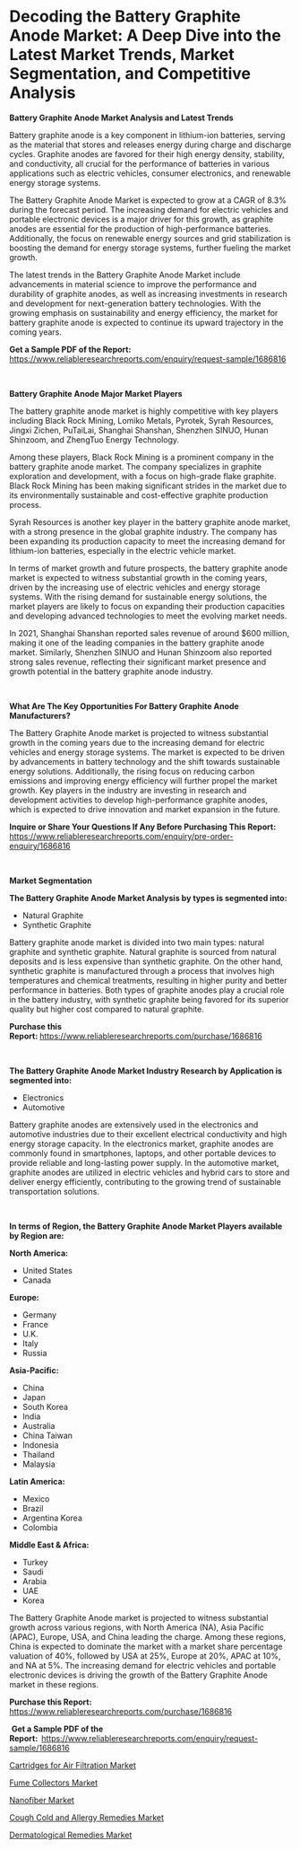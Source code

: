 <p><h1>Decoding the Battery Graphite Anode Market: A Deep Dive into the Latest Market Trends, Market Segmentation, and Competitive Analysis</h1></p><p><strong>Battery Graphite Anode Market Analysis and Latest Trends</strong></p>
<p><p>Battery graphite anode is a key component in lithium-ion batteries, serving as the material that stores and releases energy during charge and discharge cycles. Graphite anodes are favored for their high energy density, stability, and conductivity, all crucial for the performance of batteries in various applications such as electric vehicles, consumer electronics, and renewable energy storage systems.</p><p>The Battery Graphite Anode Market is expected to grow at a CAGR of 8.3% during the forecast period. The increasing demand for electric vehicles and portable electronic devices is a major driver for this growth, as graphite anodes are essential for the production of high-performance batteries. Additionally, the focus on renewable energy sources and grid stabilization is boosting the demand for energy storage systems, further fueling the market growth.</p><p>The latest trends in the Battery Graphite Anode Market include advancements in material science to improve the performance and durability of graphite anodes, as well as increasing investments in research and development for next-generation battery technologies. With the growing emphasis on sustainability and energy efficiency, the market for battery graphite anode is expected to continue its upward trajectory in the coming years.</p></p>
<p><strong>Get a Sample PDF of the Report:&nbsp;</strong> <a href="https://www.reliableresearchreports.com/enquiry/request-sample/1686816">https://www.reliableresearchreports.com/enquiry/request-sample/1686816</a></p>
<p>&nbsp;</p>
<p><strong>Battery Graphite Anode Major Market Players</strong></p>
<p><p>The battery graphite anode market is highly competitive with key players including Black Rock Mining, Lomiko Metals, Pyrotek, Syrah Resources, Jingxi Zichen, PuTaiLai, Shanghai Shanshan, Shenzhen SINUO, Hunan Shinzoom, and ZhengTuo Energy Technology.</p><p>Among these players, Black Rock Mining is a prominent company in the battery graphite anode market. The company specializes in graphite exploration and development, with a focus on high-grade flake graphite. Black Rock Mining has been making significant strides in the market due to its environmentally sustainable and cost-effective graphite production process.</p><p>Syrah Resources is another key player in the battery graphite anode market, with a strong presence in the global graphite industry. The company has been expanding its production capacity to meet the increasing demand for lithium-ion batteries, especially in the electric vehicle market.</p><p>In terms of market growth and future prospects, the battery graphite anode market is expected to witness substantial growth in the coming years, driven by the increasing use of electric vehicles and energy storage systems. With the rising demand for sustainable energy solutions, the market players are likely to focus on expanding their production capacities and developing advanced technologies to meet the evolving market needs.</p><p>In 2021, Shanghai Shanshan reported sales revenue of around $600 million, making it one of the leading companies in the battery graphite anode market. Similarly, Shenzhen SINUO and Hunan Shinzoom also reported strong sales revenue, reflecting their significant market presence and growth potential in the battery graphite anode industry.</p></p>
<p>&nbsp;</p>
<p><strong>What Are The Key Opportunities For Battery Graphite Anode Manufacturers?</strong></p>
<p><p>The Battery Graphite Anode market is projected to witness substantial growth in the coming years due to the increasing demand for electric vehicles and energy storage systems. The market is expected to be driven by advancements in battery technology and the shift towards sustainable energy solutions. Additionally, the rising focus on reducing carbon emissions and improving energy efficiency will further propel the market growth. Key players in the industry are investing in research and development activities to develop high-performance graphite anodes, which is expected to drive innovation and market expansion in the future.</p></p>
<p><strong>Inquire or Share Your Questions If Any Before Purchasing This Report:</strong> <a href="https://www.reliableresearchreports.com/enquiry/pre-order-enquiry/1686816">https://www.reliableresearchreports.com/enquiry/pre-order-enquiry/1686816</a></p>
<p>&nbsp;</p>
<p><strong>Market Segmentation</strong></p>
<p><strong>The Battery Graphite Anode Market Analysis by types is segmented into:</strong></p>
<p><ul><li>Natural Graphite</li><li>Synthetic Graphite</li></ul></p>
<p><p>Battery graphite anode market is divided into two main types: natural graphite and synthetic graphite. Natural graphite is sourced from natural deposits and is less expensive than synthetic graphite. On the other hand, synthetic graphite is manufactured through a process that involves high temperatures and chemical treatments, resulting in higher purity and better performance in batteries. Both types of graphite anodes play a crucial role in the battery industry, with synthetic graphite being favored for its superior quality but higher cost compared to natural graphite.</p></p>
<p><strong>Purchase this Report:&nbsp;</strong><a href="https://www.reliableresearchreports.com/purchase/1686816">https://www.reliableresearchreports.com/purchase/1686816</a></p>
<p>&nbsp;</p>
<p><strong>The Battery Graphite Anode Market Industry Research by Application is segmented into:</strong></p>
<p><ul><li>Electronics</li><li>Automotive</li></ul></p>
<p><p>Battery graphite anodes are extensively used in the electronics and automotive industries due to their excellent electrical conductivity and high energy storage capacity. In the electronics market, graphite anodes are commonly found in smartphones, laptops, and other portable devices to provide reliable and long-lasting power supply. In the automotive market, graphite anodes are utilized in electric vehicles and hybrid cars to store and deliver energy efficiently, contributing to the growing trend of sustainable transportation solutions.</p></p>
<p>&nbsp;</p>
<p><strong>In terms of Region, the Battery Graphite Anode Market Players available by Region are:</strong></p>
<p>
    <p> <strong> North America: </strong>
        <ul>
            <li>United States</li>
            <li>Canada</li>
        </ul>
        </p> 
    <p> <strong> Europe: </strong>
        <ul>
            <li>Germany</li>
            <li>France</li>
            <li>U.K.</li>
            <li>Italy</li>
            <li>Russia</li>
        </ul>
        </p> 
    <p> <strong> Asia-Pacific: </strong>
        <ul>
            <li>China</li>
            <li>Japan</li>
            <li>South Korea</li>
            <li>India</li>
            <li>Australia</li>
            <li>China Taiwan</li>
            <li>Indonesia</li>
            <li>Thailand</li>
            <li>Malaysia</li>
        </ul>
        </p> 
    <p> <strong> Latin America: </strong>
        <ul>
            <li>Mexico</li>
            <li>Brazil</li>
            <li>Argentina Korea</li>
            <li>Colombia</li>
        </ul>
        </p> 
    <p> <strong> Middle East & Africa: </strong>
        <ul>
            <li>Turkey</li>
            <li>Saudi</li>
            <li>Arabia</li>
            <li>UAE</li>
            <li>Korea</li>
        </ul>
    </p>
    </p>
<p><p>The Battery Graphite Anode market is projected to witness substantial growth across various regions, with North America (NA), Asia Pacific (APAC), Europe, USA, and China leading the charge. Among these regions, China is expected to dominate the market with a market share percentage valuation of 40%, followed by USA at 25%, Europe at 20%, APAC at 10%, and NA at 5%. The increasing demand for electric vehicles and portable electronic devices is driving the growth of the Battery Graphite Anode market in these regions.</p></p>
<p><strong>Purchase this Report: </strong><a href="https://www.reliableresearchreports.com/purchase/1686816">https://www.reliableresearchreports.com/purchase/1686816</a></p>
<p>&nbsp;<strong>Get a Sample PDF of the Report:&nbsp;&nbsp;</strong><a href="https://www.reliableresearchreports.com/enquiry/request-sample/1686816">https://www.reliableresearchreports.com/enquiry/request-sample/1686816</a></p>
<p><strong></strong></p>
<p><p><a href="https://github.com/ChiragRp1/Market-Research-Report-List-3/blob/main/cartridges-for-air-filtration-market.md">Cartridges for Air Filtration Market</a></p><p><a href="https://github.com/abdelrhmankishk22/Market-Research-Report-List-3/blob/main/fume-collectors-market.md">Fume Collectors Market</a></p><p><a href="https://github.com/bracarafogo/Market-Research-Report-List-2/blob/main/nanofiber-market.md">Nanofiber Market</a></p><p><a href="https://issuu.com/reportprime-2/docs/cough-cold-and-allergy-remedies-market-size-2030.p">Cough Cold and Allergy Remedies Market</a></p><p><a href="https://issuu.com/reportprime-2/docs/dermatological-remedies-market-size-2030.pptx">Dermatological Remedies Market</a></p></p>